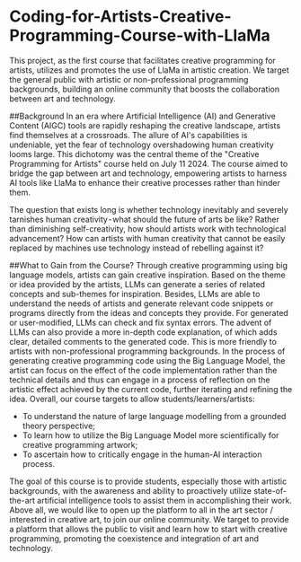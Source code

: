 # Coding-for-Artists-Creative-Programming-Course-with-LlaMa
This project, as the first course that facilitates creative programming for artists, utilizes and promotes the use of LlaMa in artistic creation. We target the general public with artistic or non-professional programming backgrounds, building an online community that boosts the collaboration between art and technology. 

##Background
In an era where Artificial Intelligence (AI) and Generative Content (AIGC) tools are rapidly reshaping the creative landscape, artists find themselves at a crossroads. The allure of AI's capabilities is undeniable, yet the fear of technology overshadowing human creativity looms large. This dichotomy was the central theme of the "Creative Programming for Artists" course held on July 11 2024. The course aimed to bridge the gap between art and technology, empowering artists to harness AI tools like LlaMa to enhance their creative processes rather than hinder them.

The question that exists long is whether technology inevitably and severely tarnishes human creativity - what should the future of arts be like? Rather than diminishing self-creativity, how should artists work with technological advancement? How can artists with human creativity that cannot be easily replaced by machines use technology instead of rebelling against it?

##What to Gain from the Course?
Through creative programming using big language models, artists can gain creative inspiration. Based on the theme or idea provided by the artists, LLMs can generate a series of related concepts and sub-themes for inspiration. Besides, LLMs are able to understand the needs of artists and generate relevant code snippets or programs directly from the ideas and concepts they provide. For generated or user-modified, LLMs can check and fix syntax errors. The advent of LLMs can also provide a more in-depth code explanation, of which adds clear, detailed comments to the generated code. This is more friendly to artists with non-professional programming backgrounds. In the process of generating creative programming code using the Big Language Model, the artist can focus on the effect of the code implementation rather than the technical details and thus can engage in a process of reflection on the artistic effect achieved by the current code, further iterating and refining the idea. Overall, our course targets to allow students/learners/artists:
- To understand the nature of large language modelling from a grounded theory perspective;
- To learn how to utilize the Big Language Model more scientifically for creative programming artwork;
- To ascertain how to critically engage in the human-AI interaction process.

The goal of this course is to provide students, especially those with artistic backgrounds, with the awareness and ability to proactively utilize state-of-the-art artificial intelligence tools to assist them in accomplishing their work. Above all, we would like to open up the platform to all in the art sector / interested in creative art, to join our online community. We target to provide a platform that allows the public to visit and learn how to start with creative programming, promoting the coexistence and integration of art and technology.

